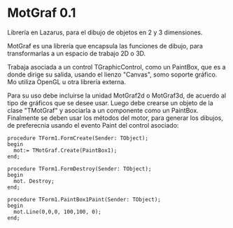 MotGraf 0.1
===========

Librería en Lazarus, para el dibujo de objetos en 2 y 3 dimensiones.

MotGraf es una librería que encapsula las funciones de dibujo, para transformarlas a un espacio de trabajo 2D o 3D.

Trabaja asociada a un control TGraphicControl, como un PaintBox, que es a donde dirige su salida, usando el lienzo "Canvas", somo soporte gráfico. Mo utiliza OpenGL u otra librería externa.

Para su uso debe incluirse la unidad MotGraf2d o MotGraf3d, de acuerdo al tipo de gráficos que se desee usar. Luego debe crearse un objeto de la clase "TMotGraf" y asociarla a un componente como un PaintBox. Finalmente se deben usar los métodos del motor, para generar los dibujos, de preferecnia usando el evento Paint del control asociado:

```
procedure TForm1.FormCreate(Sender: TObject);
begin
  mot:= TMotGraf.Create(PaintBox1);
end;

procedure TForm1.FormDestroy(Sender: TObject);
begin
  mot. Destroy;
end;

procedure TForm1.PaintBox1Paint(Sender: TObject);
begin
  mot.Line(0,0,0, 100,100, 0);
end;
```